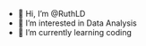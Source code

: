 - 👋 Hi, I’m @RuthLD
- 👀 I’m interested in Data Analysis 
- 🌱 I’m currently learning coding

<!---
RuthLD/RuthLD is a ✨ special ✨ repository because its `README.md` (this file) appears on your GitHub profile.
You can click the Preview link to take a look at your changes.
--->
